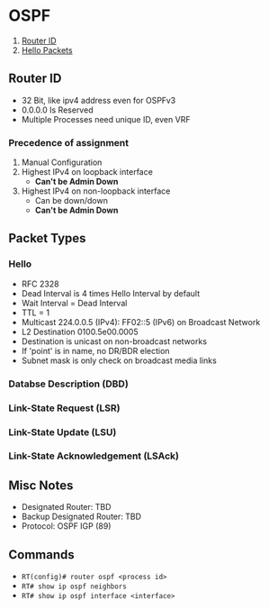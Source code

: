 # OSPF

1. [Router ID](#router-id)
1. [Hello Packets](#hello-packets)

## Router ID

* 32 Bit, like ipv4 address even for OSPFv3
* 0.0.0.0 Is Reserved
* Multiple Processes need unique ID, even VRF

### Precedence of assignment
1. Manual Configuration
2. Highest IPv4 on loopback interface
    * **Can't be Admin Down**
3. Highest IPv4 on non-loopback interface
    * Can be down/down
    * **Can't be Admin Down**

## Packet Types


### Hello
* RFC 2328
* Dead Interval is 4 times Hello Interval by default
* Wait Interval = Dead Interval
* TTL = 1
* Multicast 224.0.0.5 (IPv4): FF02::5 (IPv6) on Broadcast Network
* L2 Destination 0100.5e00.0005
* Destination is unicast on non-broadcast networks
* If 'point' is in name, no DR/BDR election
* Subnet mask is only check on broadcast media links

### Databse Description (DBD)
### Link-State Request (LSR)
### Link-State Update (LSU)
### Link-State Acknowledgement (LSAck)


## Misc Notes
* Designated Router: TBD
* Backup Designated Router: TBD
* Protocol: OSPF IGP (89)


## Commands
* `RT(config)# router ospf <process id>` 
* `RT# show ip ospf neighbors`
* `RT# show ip ospf interface <interface>`
